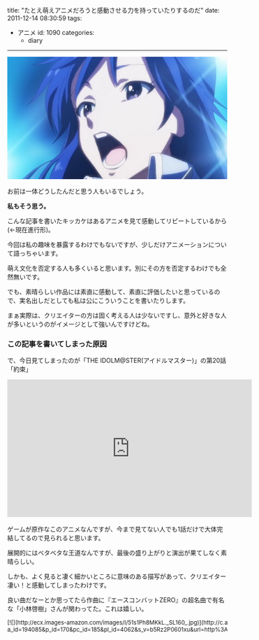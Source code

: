 title: "たとえ萌えアニメだろうと感動させる力を持っていたりするのだ"
date: 2011-12-14 08:30:59
tags:
- アニメ
id: 1090
categories:
  - diary
---

![](/diary/moe-moved/chihaya.png "")

お前は一体どうしたんだと思う人もいるでしょう。

**私もそう思う。**

こんな記事を書いたキッカケはあるアニメを見て感動してリピートしているから(←現在進行形)。

今回は私の趣味を暴露するわけでもないですが、少しだけアニメーションについて語っちゃいます。

萌え文化を否定する人も多くいると思います。別にその方を否定するわけでも全然無いです。

でも、素晴らしい作品には素直に感動して、素直に評価したいと思っているので、実名出しだとしても私は公にこういうことを書いたりします。

まぁ実際は、クリエイターの方は固く考える人は少ないですし、意外と好きな人が多いというのがイメージとして強いんですけどね。

### この記事を書いてしまった原因

で、今日見てしまったのが「THE IDOLM@STER(アイドルマスター)」の第20話「約束」

<iframe width="560" height="315" src="https://www.youtube.com/embed/YBEUcasMSvU" frameborder="0" allowfullscreen></iframe>

ゲームが原作なこのアニメなんですが、今まで見てない人でも1話だけで大体完結してるので見られると思います。

展開的にはベタベタな王道なんですが、最後の盛り上がりと演出が果てしなく素晴らしい。

しかも、よく見ると凄く細かいところに意味のある描写があって、クリエイター凄い！と感動してしまったわけです。

良い曲だなーとか思ってたら作曲に『エースコンバットZERO』の超名曲で有名な「小林啓樹」さんが関わってた。これは嬉しい。

<div class="kaerebalink-box" style="text-align:left;padding-bottom:20px;font-size:small;/zoom: 1;overflow: hidden;"><div class="kaerebalink-image" style="float:left;margin:0 15px 10px 0;">[![](http://ecx.images-amazon.com/images/I/51s1Ph8MKkL._SL160_.jpg)](http://c.af.moshimo.com/af/c/click?a_id=194085&p_id=170&pc_id=185&pl_id=4062&s_v=b5Rz2P0601xu&url=http%3A%2F%2Fwww.amazon.co.jp%2Fexec%2Fobidos%2FASIN%2FB005LS6AQO%2Fref%3Dnosim)</div><div class="kaerebalink-info" style="line-height:120%;/zoom: 1;overflow: hidden;"><div class="kaerebalink-name" style="margin-bottom:10px;line-height:120%">[アイドルマスター 3(完全生産限定版) [Blu-ray]](http://c.af.moshimo.com/af/c/click?a_id=194085&p_id=170&pc_id=185&pl_id=4062&s_v=b5Rz2P0601xu&url=http%3A%2F%2Fwww.amazon.co.jp%2Fexec%2Fobidos%2FASIN%2FB005LS6AQO%2Fref%3Dnosim)<div class="kaerebalink-powered-date" style="font-size:8pt;margin-top:5px;font-family:verdana;line-height:120%">posted with [カエレバ](http://kaereba.com)</div></div><div class="kaerebalink-detail" style="margin-bottom:5px;">中村繪里子 アニプレックス 2011-12-29    </div><div class="kaerebalink-link1" style="margin-top:10px;"><div class="shoplinkamazon" style="margin-right:5px;background: url('http://img.yomereba.com/kl.gif') 0 0 no-repeat;padding: 2px 0 2px 18px;white-space: nowrap;">[Amazon](http://c.af.moshimo.com/af/c/click?a_id=194085&p_id=170&pc_id=185&pl_id=4062&s_v=b5Rz2P0601xu&url=http%3A%2F%2Fwww.amazon.co.jp%2Fexec%2Fobidos%2Fexternal-search%2F%3Fmode%3Dblended%26keyword%3D%25E3%2582%25A2%25E3%2582%25A4%25E3%2583%2589%25E3%2583%25AB%25E3%2583%259E%25E3%2582%25B9%25E3%2582%25BF%25E3%2583%25BC%2520blu-ray)</div><div class="shoplinkrakuten" style="margin-right:5px;background: url('http://img.yomereba.com/kl.gif') 0 -50px no-repeat;padding: 2px 0 2px 18px;white-space: nowrap;">[楽天市場](http://c.af.moshimo.com/af/c/click?a_id=194087&p_id=54&pc_id=54&pl_id=616&s_v=b5Rz2P0601xu&url=http%3A%2F%2Fsearch.rakuten.co.jp%2Fsearch%2Fmall%2F%25E3%2582%25A2%25E3%2582%25A4%25E3%2583%2589%25E3%2583%25AB%25E3%2583%259E%25E3%2582%25B9%25E3%2582%25BF%25E3%2583%25BC%2520blu-ray%2F-%2Ff.1-p.1-s.1-sf.0-st.A-v.2%3Fx%3D0 "楽天市場")</div><div class="shoplinkyahoo" style="margin-right:5px;background: url('http://img.yomereba.com/kl.gif') 0 -150px no-repeat;padding: 2px 0 2px 18px;white-space: nowrap;">[Yahooショッピング![](http://ad.jp.ap.valuecommerce.com/servlet/gifbanner?sid=2781196&pid=880190276)](http://ck.jp.ap.valuecommerce.com/servlet/referral?sid=2781196&pid=880190276&vc_url=http%3A%2F%2Fshopping.search.yahoo.co.jp%2Fsearch%3FuIv%3Don%26ei%3DUTF-8%26tab_ex%3Dcommerce%26slider%3D0%26va%3D%25E3%2582%25A2%25E3%2582%25A4%25E3%2583%2589%25E3%2583%25AB%25E3%2583%259E%25E3%2582%25B9%25E3%2582%25BF%25E3%2583%25BC%2520blu-ray "Yahooショッピング")</div><div class="shoplinkyahooAuc" style="margin-right:5px;background: url('http://img.yomereba.com/kl.gif') 0 -150px no-repeat;padding: 2px 0 2px 18px;white-space: nowrap;">[Yahooオークション![](http://ad.jp.ap.valuecommerce.com/servlet/gifbanner?sid=2781196&pid=880190274)](http://ck.jp.ap.valuecommerce.com/servlet/referral?sid=2781196&pid=880190274&vc_url=http%3A%2F%2Fauctions.search.yahoo.co.jp%2Fsearch%3Fvo%3D%26ve%3D%26auccat%3D0%26aucminprice%3D%26aucmaxprice%3D%26aucmin_bidorbuy_price%3D%26aucmax_bidorbuy_price%3D%26loc_cd%3D0%26abatch%3D0%26istatus%3D0%26filtered%3D1%26ei%3DUTF-8%26tab_ex%3Dcommerce%26va%3D%25E3%2582%25A2%25E3%2582%25A4%25E3%2583%2589%25E3%2583%25AB%25E3%2583%259E%25E3%2582%25B9%25E3%2582%25BF%25E3%2583%25BC%2520blu-ray "Yahooオークション")</div><div class="shoplinkseven" style="margin-right:5px;background: url('http://img.yomereba.com/kl.gif') 0 -100px no-repeat;padding: 2px 0 2px 18px;white-space: nowrap;">[7net](http://click.linksynergy.com/fs-bin/click?id=3map2k12v5E&subid=&offerid=197738.1&type=10&tmpid=1787&RD_PARM1=http%253A%252F%252Fwww.7netshopping.jp%252Fall%252Fsearch_result%252F-%252Fbprice%252Foff%252Fsort%252F0%252Fkword_in%252F%2525E3%252582%2525A2%2525E3%252582%2525A4%2525E3%252583%252589%2525E3%252583%2525AB%2525E3%252583%25259E%2525E3%252582%2525B9%2525E3%252582%2525BF%2525E3%252583%2525BC%252520blu-ray%252FallGoods%252Fon%252Fsubmit.x%252F30%252Fdisp_result%252F1%252Fsubmit.y%252F9%252Fprvlg%252Foff%252Fnobuy%252Fon%252FsetProduct%252Foff%252Foop%252Fon%252Fctgy%252Fall%252FfromKeywordSearch%252Ftrue "セブンネットショッピング")</div></div></div></div>

### 自分が個人的に惹かれてしまう演出

これは私が映像作品を見る際に全て当てはまるのですが、私が注視しているシーンは

* 感情がむき出しになっている表情のアップ
* 幕開き、幕締めの際の間

上記の動画を見れば分かるんですが、どんなにデフォルメ化したアニメでも感情をむき出しにする一瞬だけリアル描写になり、表情が動きまくります。そこに私は見入ってしまいます。(変態じゃないです)

よほど力が入ったアニメでしか見られないため数は少ないですが。

「AKIRA」「スプリガン」「攻殻機動隊」「エヴァンゲリオン」等の有名タイトルに結構見られます。

最近だと「空の境界」でありました。

また、「間」です。どんな映像作品でもスタッフロール・EDという締めがあるのですが、締めに入る「間」って凄く重要だと思うわけです。たまにブツ切りにしてる作品がありますが、あれじゃスタッフロール入ったときに余韻に浸ることが出来ません。意図的にブツ切りになっている場合ももちろんあります。

でも、スタッフロールの入り方がよくないからなんだかなーと思う映画作品は結構多いです。

<div class="kaerebalink-box" style="text-align:left;padding-bottom:20px;font-size:small;/zoom: 1;overflow: hidden;"><div class="kaerebalink-image" style="float:left;margin:0 15px 10px 0;">[![](http://ecx.images-amazon.com/images/I/51Rwvgm-xVL._SL160_.jpg)](http://c.af.moshimo.com/af/c/click?a_id=194085&p_id=170&pc_id=185&pl_id=4062&s_v=b5Rz2P0601xu&url=http%3A%2F%2Fwww.amazon.co.jp%2Fexec%2Fobidos%2FASIN%2FB001HUN1OO%2Fref%3Dnosim)</div><div class="kaerebalink-info" style="line-height:120%;/zoom: 1;overflow: hidden;"><div class="kaerebalink-name" style="margin-bottom:10px;line-height:120%">[劇場版 「空の境界」 矛盾螺旋【通常版】 [DVD]](http://c.af.moshimo.com/af/c/click?a_id=194085&p_id=170&pc_id=185&pl_id=4062&s_v=b5Rz2P0601xu&url=http%3A%2F%2Fwww.amazon.co.jp%2Fexec%2Fobidos%2FASIN%2FB001HUN1OO%2Fref%3Dnosim)<div class="kaerebalink-powered-date" style="font-size:8pt;margin-top:5px;font-family:verdana;line-height:120%">posted with [カエレバ](http://kaereba.com)</div></div><div class="kaerebalink-detail" style="margin-bottom:5px;">鈴村健一 アニプレックス 2009-01-28    </div><div class="kaerebalink-link1" style="margin-top:10px;"><div class="shoplinkamazon" style="margin-right:5px;background: url('http://img.yomereba.com/kl.gif') 0 0 no-repeat;padding: 2px 0 2px 18px;white-space: nowrap;">[Amazon](http://c.af.moshimo.com/af/c/click?a_id=194085&p_id=170&pc_id=185&pl_id=4062&s_v=b5Rz2P0601xu&url=http%3A%2F%2Fwww.amazon.co.jp%2Fexec%2Fobidos%2Fexternal-search%2F%3Fmode%3Dblended%26keyword%3D%25E7%259F%259B%25E7%259B%25BE%25E8%259E%25BA%25E6%2597%258B%2520%25E9%2580%259A%25E5%25B8%25B8%25E7%2589%2588)</div><div class="shoplinkrakuten" style="margin-right:5px;background: url('http://img.yomereba.com/kl.gif') 0 -50px no-repeat;padding: 2px 0 2px 18px;white-space: nowrap;">[楽天市場](http://c.af.moshimo.com/af/c/click?a_id=194087&p_id=54&pc_id=54&pl_id=616&s_v=b5Rz2P0601xu&url=http%3A%2F%2Fsearch.rakuten.co.jp%2Fsearch%2Fmall%2F%25E7%259F%259B%25E7%259B%25BE%25E8%259E%25BA%25E6%2597%258B%2520%25E9%2580%259A%25E5%25B8%25B8%25E7%2589%2588%2F-%2Ff.1-p.1-s.1-sf.0-st.A-v.2%3Fx%3D0 "楽天市場")</div><div class="shoplinkyahoo" style="margin-right:5px;background: url('http://img.yomereba.com/kl.gif') 0 -150px no-repeat;padding: 2px 0 2px 18px;white-space: nowrap;">[Yahooショッピング![](http://ad.jp.ap.valuecommerce.com/servlet/gifbanner?sid=2781196&pid=880190276)](http://ck.jp.ap.valuecommerce.com/servlet/referral?sid=2781196&pid=880190276&vc_url=http%3A%2F%2Fshopping.search.yahoo.co.jp%2Fsearch%3FuIv%3Don%26ei%3DUTF-8%26tab_ex%3Dcommerce%26slider%3D0%26va%3D%25E7%259F%259B%25E7%259B%25BE%25E8%259E%25BA%25E6%2597%258B%2520%25E9%2580%259A%25E5%25B8%25B8%25E7%2589%2588 "Yahooショッピング")</div><div class="shoplinkyahooAuc" style="margin-right:5px;background: url('http://img.yomereba.com/kl.gif') 0 -150px no-repeat;padding: 2px 0 2px 18px;white-space: nowrap;">[Yahooオークション![](http://ad.jp.ap.valuecommerce.com/servlet/gifbanner?sid=2781196&pid=880190274)](http://ck.jp.ap.valuecommerce.com/servlet/referral?sid=2781196&pid=880190274&vc_url=http%3A%2F%2Fauctions.search.yahoo.co.jp%2Fsearch%3Fvo%3D%26ve%3D%26auccat%3D0%26aucminprice%3D%26aucmaxprice%3D%26aucmin_bidorbuy_price%3D%26aucmax_bidorbuy_price%3D%26loc_cd%3D0%26abatch%3D0%26istatus%3D0%26filtered%3D1%26ei%3DUTF-8%26tab_ex%3Dcommerce%26va%3D%25E7%259F%259B%25E7%259B%25BE%25E8%259E%25BA%25E6%2597%258B%2520%25E9%2580%259A%25E5%25B8%25B8%25E7%2589%2588 "Yahooオークション")</div><div class="shoplinkseven" style="margin-right:5px;background: url('http://img.yomereba.com/kl.gif') 0 -100px no-repeat;padding: 2px 0 2px 18px;white-space: nowrap;">[7net](http://click.linksynergy.com/fs-bin/click?id=3map2k12v5E&subid=&offerid=197738.1&type=10&tmpid=1787&RD_PARM1=http%253A%252F%252Fwww.7netshopping.jp%252Fall%252Fsearch_result%252F-%252Fbprice%252Foff%252Fsort%252F0%252Fkword_in%252F%2525E7%25259F%25259B%2525E7%25259B%2525BE%2525E8%25259E%2525BA%2525E6%252597%25258B%252520%2525E9%252580%25259A%2525E5%2525B8%2525B8%2525E7%252589%252588%252FallGoods%252Fon%252Fsubmit.x%252F30%252Fdisp_result%252F1%252Fsubmit.y%252F9%252Fprvlg%252Foff%252Fnobuy%252Fon%252FsetProduct%252Foff%252Foop%252Fon%252Fctgy%252Fall%252FfromKeywordSearch%252Ftrue "セブンネットショッピング")</div></div></div></div>

### 昨今の萌えアニメはハーレム系と日常系ばかり

これはある意味商業的に仕方ないことですが、もうちょっと色んな種類のものがあると嬉しいですよね。萌えでハーレム系のアニメが一番売れるんですよね。中身がなくてもｗ 今の人気ラノベって大体そうです。

「けいおん！」のように女性しか登場しない日常系アニメも売れたりします。

ちなみに日常系の漫画やアニメが流行るのは日本の特徴的な市場だったりします。日々のストレスの反映なんでしょうかね〜。

また、「万人向け=ジブリ風」というのもおかしい気がします。とりあえずジブリ風にしておけば売れて、万人向けになるという考えで作られ消えていった作品がどれだけあるのか･･･。

私の好きな細田監督の作品はジブリっぽさからは完全とは言いませんが良い感じに離れていると思います。宮崎監督が自分の下に置くのは勿体無くてジブリに入れなかったという話がありますが、やはりそういうことなんでしょうかねぇ。

多くの人に認知されることになった「サマーウォーズ」自体、何年も前に制作した「デジモンアドベンチャー ぼくらのウォーゲーム」を万人向けに焼き直したものですからね。たぶん、私のように「ウォーゲーム」をリアルタイムで見た人にとっては「あれ、サマーウォーズのオチの展開まで一緒じゃんｗ」という感想を抱いたかと思います。

否定するわけでもないんですが、もっといろんなことやって欲しいです。

<div class="kaerebalink-box" style="text-align:left;padding-bottom:20px;font-size:small;/zoom: 1;overflow: hidden;"><div class="kaerebalink-image" style="float:left;margin:0 15px 10px 0;">[![](http://ecx.images-amazon.com/images/I/61T0u4O7KDL._SL160_.jpg)](http://c.af.moshimo.com/af/c/click?a_id=194085&p_id=170&pc_id=185&pl_id=4062&s_v=b5Rz2P0601xu&url=http%3A%2F%2Fwww.amazon.co.jp%2Fexec%2Fobidos%2FASIN%2FB003N4QAZY%2Fref%3Dnosim)</div><div class="kaerebalink-info" style="line-height:120%;/zoom: 1;overflow: hidden;"><div class="kaerebalink-name" style="margin-bottom:10px;line-height:120%">[サマーウォーズ スタンダード・エディション [Blu-ray]](http://c.af.moshimo.com/af/c/click?a_id=194085&p_id=170&pc_id=185&pl_id=4062&s_v=b5Rz2P0601xu&url=http%3A%2F%2Fwww.amazon.co.jp%2Fexec%2Fobidos%2FASIN%2FB003N4QAZY%2Fref%3Dnosim)<div class="kaerebalink-powered-date" style="font-size:8pt;margin-top:5px;font-family:verdana;line-height:120%">posted with [カエレバ](http://kaereba.com)</div></div><div class="kaerebalink-detail" style="margin-bottom:5px;">神木隆之介 バップ 2010-08-01    </div><div class="kaerebalink-link1" style="margin-top:10px;"><div class="shoplinkamazon" style="margin-right:5px;background: url('http://img.yomereba.com/kl.gif') 0 0 no-repeat;padding: 2px 0 2px 18px;white-space: nowrap;">[Amazon](http://c.af.moshimo.com/af/c/click?a_id=194085&p_id=170&pc_id=185&pl_id=4062&s_v=b5Rz2P0601xu&url=http%3A%2F%2Fwww.amazon.co.jp%2Fexec%2Fobidos%2Fexternal-search%2F%3Fmode%3Dblended%26keyword%3D%25E3%2582%25B5%25E3%2583%259E%25E3%2583%25BC%25E3%2582%25A6%25E3%2582%25A9%25E3%2583%25BC%25E3%2582%25BA)</div><div class="shoplinkrakuten" style="margin-right:5px;background: url('http://img.yomereba.com/kl.gif') 0 -50px no-repeat;padding: 2px 0 2px 18px;white-space: nowrap;">[楽天市場](http://c.af.moshimo.com/af/c/click?a_id=194087&p_id=54&pc_id=54&pl_id=616&s_v=b5Rz2P0601xu&url=http%3A%2F%2Fsearch.rakuten.co.jp%2Fsearch%2Fmall%2F%25E3%2582%25B5%25E3%2583%259E%25E3%2583%25BC%25E3%2582%25A6%25E3%2582%25A9%25E3%2583%25BC%25E3%2582%25BA%2F-%2Ff.1-p.1-s.1-sf.0-st.A-v.2%3Fx%3D0 "楽天市場")</div><div class="shoplinkyahoo" style="margin-right:5px;background: url('http://img.yomereba.com/kl.gif') 0 -150px no-repeat;padding: 2px 0 2px 18px;white-space: nowrap;">[Yahooショッピング![](http://ad.jp.ap.valuecommerce.com/servlet/gifbanner?sid=2781196&pid=880190276)](http://ck.jp.ap.valuecommerce.com/servlet/referral?sid=2781196&pid=880190276&vc_url=http%3A%2F%2Fshopping.search.yahoo.co.jp%2Fsearch%3FuIv%3Don%26ei%3DUTF-8%26tab_ex%3Dcommerce%26slider%3D0%26va%3D%25E3%2582%25B5%25E3%2583%259E%25E3%2583%25BC%25E3%2582%25A6%25E3%2582%25A9%25E3%2583%25BC%25E3%2582%25BA "Yahooショッピング")</div><div class="shoplinkyahooAuc" style="margin-right:5px;background: url('http://img.yomereba.com/kl.gif') 0 -150px no-repeat;padding: 2px 0 2px 18px;white-space: nowrap;">[Yahooオークション![](http://ad.jp.ap.valuecommerce.com/servlet/gifbanner?sid=2781196&pid=880190274)](http://ck.jp.ap.valuecommerce.com/servlet/referral?sid=2781196&pid=880190274&vc_url=http%3A%2F%2Fauctions.search.yahoo.co.jp%2Fsearch%3Fvo%3D%26ve%3D%26auccat%3D0%26aucminprice%3D%26aucmaxprice%3D%26aucmin_bidorbuy_price%3D%26aucmax_bidorbuy_price%3D%26loc_cd%3D0%26abatch%3D0%26istatus%3D0%26filtered%3D1%26ei%3DUTF-8%26tab_ex%3Dcommerce%26va%3D%25E3%2582%25B5%25E3%2583%259E%25E3%2583%25BC%25E3%2582%25A6%25E3%2582%25A9%25E3%2583%25BC%25E3%2582%25BA "Yahooオークション")</div><div class="shoplinkseven" style="margin-right:5px;background: url('http://img.yomereba.com/kl.gif') 0 -100px no-repeat;padding: 2px 0 2px 18px;white-space: nowrap;">[7net](http://click.linksynergy.com/fs-bin/click?id=3map2k12v5E&subid=&offerid=197738.1&type=10&tmpid=1787&RD_PARM1=http%253A%252F%252Fwww.7netshopping.jp%252Fall%252Fsearch_result%252F-%252Fbprice%252Foff%252Fsort%252F0%252Fkword_in%252F%2525E3%252582%2525B5%2525E3%252583%25259E%2525E3%252583%2525BC%2525E3%252582%2525A6%2525E3%252582%2525A9%2525E3%252583%2525BC%2525E3%252582%2525BA%252FallGoods%252Fon%252Fsubmit.x%252F30%252Fdisp_result%252F1%252Fsubmit.y%252F9%252Fprvlg%252Foff%252Fnobuy%252Fon%252FsetProduct%252Foff%252Foop%252Fon%252Fctgy%252Fall%252FfromKeywordSearch%252Ftrue "セブンネットショッピング")</div></div></div></div>

### 萌えだけじゃ、ないんだよ！

話を戻しますが、感動するアニメも数はそこまで多くはないですが存在します。

別に萌えアニメじゃなくてもいいです。

なんだかんだでディズニー好きな私はミッキーの白黒のアニメーションを何十回も見ましたし、「白雪姫」も、「美女と野獣」も「アラジン」も「ライオンキング」も摺り切れるほど見ました(当時はビデオテープ→BD買い直し)。

特に「白雪姫」は世界初のカラー長編アニメで1950年制作なのにあれなんですから、ホント感動しますよね。感動のベクトルが違いますがｗ

「CLANNAD」とかぜひ見ていただきたいとか思うのですが、絵が思いっきり萌えキャラですし、50話あるので勧められるものじゃないです。最後の10話くらい見ればなんとかなるかも･･･ｗ

私が個人的に好きなのもあるんですが、日本だけでなく、海外のフォーラムでも現在1位の座を貫いているので、十分見るに値するアニメだと思います。

･･････なぜこんなに長文になってしまったのか(； ･`д･´)

ま、たまには好きなことを語ってもいいよね

<div class="kaerebalink-box" style="text-align:left;padding-bottom:20px;font-size:small;/zoom: 1;overflow: hidden;"><div class="kaerebalink-image" style="float:left;margin:0 15px 10px 0;">[![](http://ecx.images-amazon.com/images/I/51kHFaD%2BLGL._SL160_.jpg)](http://c.af.moshimo.com/af/c/click?a_id=194085&p_id=170&pc_id=185&pl_id=4062&s_v=b5Rz2P0601xu&url=http%3A%2F%2Fwww.amazon.co.jp%2Fexec%2Fobidos%2FASIN%2FB004HB2VJG%2Fref%3Dnosim)</div><div class="kaerebalink-info" style="line-height:120%;/zoom: 1;overflow: hidden;"><div class="kaerebalink-name" style="margin-bottom:10px;line-height:120%">[CLANNAD AFTER STORY Blu-ray Box【初回限定生産】](http://c.af.moshimo.com/af/c/click?a_id=194085&p_id=170&pc_id=185&pl_id=4062&s_v=b5Rz2P0601xu&url=http%3A%2F%2Fwww.amazon.co.jp%2Fexec%2Fobidos%2FASIN%2FB004HB2VJG%2Fref%3Dnosim)<div class="kaerebalink-powered-date" style="font-size:8pt;margin-top:5px;font-family:verdana;line-height:120%">posted with [カエレバ](http://kaereba.com)</div></div><div class="kaerebalink-detail" style="margin-bottom:5px;">中村悠一 ポニーキャニオン 2011-04-20    </div><div class="kaerebalink-link1" style="margin-top:10px;"><div class="shoplinkamazon" style="margin-right:5px;background: url('http://img.yomereba.com/kl.gif') 0 0 no-repeat;padding: 2px 0 2px 18px;white-space: nowrap;">[Amazon](http://c.af.moshimo.com/af/c/click?a_id=194085&p_id=170&pc_id=185&pl_id=4062&s_v=b5Rz2P0601xu&url=http%3A%2F%2Fwww.amazon.co.jp%2Fexec%2Fobidos%2Fexternal-search%2F%3Fmode%3Dblended%26keyword%3DCLANNAD%2520Blu-ray%2520Box)</div><div class="shoplinkrakuten" style="margin-right:5px;background: url('http://img.yomereba.com/kl.gif') 0 -50px no-repeat;padding: 2px 0 2px 18px;white-space: nowrap;">[楽天市場](http://c.af.moshimo.com/af/c/click?a_id=194087&p_id=54&pc_id=54&pl_id=616&s_v=b5Rz2P0601xu&url=http%3A%2F%2Fsearch.rakuten.co.jp%2Fsearch%2Fmall%2FCLANNAD%2520Blu-ray%2520Box%2F-%2Ff.1-p.1-s.1-sf.0-st.A-v.2%3Fx%3D0 "楽天市場")</div><div class="shoplinkyahoo" style="margin-right:5px;background: url('http://img.yomereba.com/kl.gif') 0 -150px no-repeat;padding: 2px 0 2px 18px;white-space: nowrap;">[Yahooショッピング![](http://ad.jp.ap.valuecommerce.com/servlet/gifbanner?sid=2781196&pid=880190276)](http://ck.jp.ap.valuecommerce.com/servlet/referral?sid=2781196&pid=880190276&vc_url=http%3A%2F%2Fshopping.search.yahoo.co.jp%2Fsearch%3FuIv%3Don%26ei%3DUTF-8%26tab_ex%3Dcommerce%26slider%3D0%26va%3DCLANNAD%2520Blu-ray%2520Box "Yahooショッピング")</div><div class="shoplinkyahooAuc" style="margin-right:5px;background: url('http://img.yomereba.com/kl.gif') 0 -150px no-repeat;padding: 2px 0 2px 18px;white-space: nowrap;">[Yahooオークション![](http://ad.jp.ap.valuecommerce.com/servlet/gifbanner?sid=2781196&pid=880190274)](http://ck.jp.ap.valuecommerce.com/servlet/referral?sid=2781196&pid=880190274&vc_url=http%3A%2F%2Fauctions.search.yahoo.co.jp%2Fsearch%3Fvo%3D%26ve%3D%26auccat%3D0%26aucminprice%3D%26aucmaxprice%3D%26aucmin_bidorbuy_price%3D%26aucmax_bidorbuy_price%3D%26loc_cd%3D0%26abatch%3D0%26istatus%3D0%26filtered%3D1%26ei%3DUTF-8%26tab_ex%3Dcommerce%26va%3DCLANNAD%2520Blu-ray%2520Box "Yahooオークション")</div><div class="shoplinkseven" style="margin-right:5px;background: url('http://img.yomereba.com/kl.gif') 0 -100px no-repeat;padding: 2px 0 2px 18px;white-space: nowrap;">[7net](http://click.linksynergy.com/fs-bin/click?id=3map2k12v5E&subid=&offerid=197738.1&type=10&tmpid=1787&RD_PARM1=http%253A%252F%252Fwww.7netshopping.jp%252Fall%252Fsearch_result%252F-%252Fbprice%252Foff%252Fsort%252F0%252Fkword_in%252FCLANNAD%252520Blu-ray%252520Box%252FallGoods%252Fon%252Fsubmit.x%252F30%252Fdisp_result%252F1%252Fsubmit.y%252F9%252Fprvlg%252Foff%252Fnobuy%252Fon%252FsetProduct%252Foff%252Foop%252Fon%252Fctgy%252Fall%252FfromKeywordSearch%252Ftrue "セブンネットショッピング")</div></div></div></div>
<div class="kaerebalink-box" style="text-align:left;padding-bottom:20px;font-size:small;/zoom: 1;overflow: hidden;"><div class="kaerebalink-image" style="float:left;margin:0 15px 10px 0;">[![](http://ecx.images-amazon.com/images/I/51b1nZJeblL._SL160_.jpg)](http://c.af.moshimo.com/af/c/click?a_id=194085&p_id=170&pc_id=185&pl_id=4062&s_v=b5Rz2P0601xu&url=http%3A%2F%2Fwww.amazon.co.jp%2Fexec%2Fobidos%2FASIN%2FB002GRX110%2Fref%3Dnosim)</div><div class="kaerebalink-info" style="line-height:120%;/zoom: 1;overflow: hidden;"><div class="kaerebalink-name" style="margin-bottom:10px;line-height:120%">[白雪姫 ダイヤモンド・コレクション/ブルーレイ (本編DVD付) [Blu-ray]](http://c.af.moshimo.com/af/c/click?a_id=194085&p_id=170&pc_id=185&pl_id=4062&s_v=b5Rz2P0601xu&url=http%3A%2F%2Fwww.amazon.co.jp%2Fexec%2Fobidos%2FASIN%2FB002GRX110%2Fref%3Dnosim)<div class="kaerebalink-powered-date" style="font-size:8pt;margin-top:5px;font-family:verdana;line-height:120%">posted with [カエレバ](http://kaereba.com)</div></div><div class="kaerebalink-detail" style="margin-bottom:5px;">ディズニー ウォルト・ディズニー・ジャパン株式会社 2009-11-04    </div><div class="kaerebalink-link1" style="margin-top:10px;"><div class="shoplinkamazon" style="margin-right:5px;background: url('http://img.yomereba.com/kl.gif') 0 0 no-repeat;padding: 2px 0 2px 18px;white-space: nowrap;">[Amazon](http://c.af.moshimo.com/af/c/click?a_id=194085&p_id=170&pc_id=185&pl_id=4062&s_v=b5Rz2P0601xu&url=http%3A%2F%2Fwww.amazon.co.jp%2Fexec%2Fobidos%2Fexternal-search%2F%3Fmode%3Dblended%26keyword%3D%25E7%2599%25BD%25E9%259B%25AA%25E5%25A7%25AB%2520blu-ray)</div><div class="shoplinkrakuten" style="margin-right:5px;background: url('http://img.yomereba.com/kl.gif') 0 -50px no-repeat;padding: 2px 0 2px 18px;white-space: nowrap;">[楽天市場](http://c.af.moshimo.com/af/c/click?a_id=194087&p_id=54&pc_id=54&pl_id=616&s_v=b5Rz2P0601xu&url=http%3A%2F%2Fsearch.rakuten.co.jp%2Fsearch%2Fmall%2F%25E7%2599%25BD%25E9%259B%25AA%25E5%25A7%25AB%2520blu-ray%2F-%2Ff.1-p.1-s.1-sf.0-st.A-v.2%3Fx%3D0 "楽天市場")</div><div class="shoplinkyahoo" style="margin-right:5px;background: url('http://img.yomereba.com/kl.gif') 0 -150px no-repeat;padding: 2px 0 2px 18px;white-space: nowrap;">[Yahooショッピング![](http://ad.jp.ap.valuecommerce.com/servlet/gifbanner?sid=2781196&pid=880190276)](http://ck.jp.ap.valuecommerce.com/servlet/referral?sid=2781196&pid=880190276&vc_url=http%3A%2F%2Fshopping.search.yahoo.co.jp%2Fsearch%3FuIv%3Don%26ei%3DUTF-8%26tab_ex%3Dcommerce%26slider%3D0%26va%3D%25E7%2599%25BD%25E9%259B%25AA%25E5%25A7%25AB%2520blu-ray "Yahooショッピング")</div><div class="shoplinkyahooAuc" style="margin-right:5px;background: url('http://img.yomereba.com/kl.gif') 0 -150px no-repeat;padding: 2px 0 2px 18px;white-space: nowrap;">[Yahooオークション![](http://ad.jp.ap.valuecommerce.com/servlet/gifbanner?sid=2781196&pid=880190274)](http://ck.jp.ap.valuecommerce.com/servlet/referral?sid=2781196&pid=880190274&vc_url=http%3A%2F%2Fauctions.search.yahoo.co.jp%2Fsearch%3Fvo%3D%26ve%3D%26auccat%3D0%26aucminprice%3D%26aucmaxprice%3D%26aucmin_bidorbuy_price%3D%26aucmax_bidorbuy_price%3D%26loc_cd%3D0%26abatch%3D0%26istatus%3D0%26filtered%3D1%26ei%3DUTF-8%26tab_ex%3Dcommerce%26va%3D%25E7%2599%25BD%25E9%259B%25AA%25E5%25A7%25AB%2520blu-ray "Yahooオークション")</div><div class="shoplinkseven" style="margin-right:5px;background: url('http://img.yomereba.com/kl.gif') 0 -100px no-repeat;padding: 2px 0 2px 18px;white-space: nowrap;">[7net](http://click.linksynergy.com/fs-bin/click?id=3map2k12v5E&subid=&offerid=197738.1&type=10&tmpid=1787&RD_PARM1=http%253A%252F%252Fwww.7netshopping.jp%252Fall%252Fsearch_result%252F-%252Fbprice%252Foff%252Fsort%252F0%252Fkword_in%252F%2525E7%252599%2525BD%2525E9%25259B%2525AA%2525E5%2525A7%2525AB%252520blu-ray%252FallGoods%252Fon%252Fsubmit.x%252F30%252Fdisp_result%252F1%252Fsubmit.y%252F9%252Fprvlg%252Foff%252Fnobuy%252Fon%252FsetProduct%252Foff%252Foop%252Fon%252Fctgy%252Fall%252FfromKeywordSearch%252Ftrue "セブンネットショッピング")</div></div></div></div>